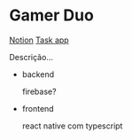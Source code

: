 # Gamer Duo

[Notion](https://kiro-tagama.notion.site/kiro-tagama/Tinder-gaymer-d82c0e4f370c4a068f84e1355ee571af)
[Task app](https://www.notion.so/008c8d656eda4ebcbf2b6a5788396eb6?pvs=21)

Descrição…


    
- backend
    
    firebase?
    
- frontend
    
    react native com typescript
    

